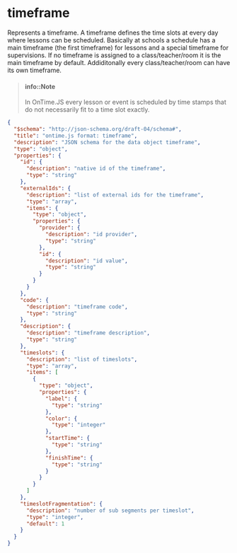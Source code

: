 # timeframe

Represents a timeframe. A timeframe defines the time slots at every day where lessons can be scheduled. Basically at schools a schedule has a main timeframe (the first timeframe) for lessons and a special timeframe for supervisions. If no timeframe is assigned to a class/teacher/room it is the main timeframe by default. Addiditonally every class/teacher/room can have its own timeframe.

> #### info::Note
>
> In OnTime.JS every lesson or event is scheduled by time stamps that do not necessarily fit to a time slot exactly.

```` json
{
  "$schema": "http://json-schema.org/draft-04/schema#",
  "title": "ontime.js format: timeframe",
  "description": "JSON schema for the data object timeframe",
  "type": "object",
  "properties": {
    "id": {
      "description": "native id of the timeframe",
      "type": "string"
    },
    "externalIds": {
      "description": "list of external ids for the timeframe",
      "type": "array",
      "items": {
        "type": "object",
        "properties": {
          "provider": {
            "description": "id provider",
            "type": "string"
          },
          "id": {
            "description": "id value",
            "type": "string"
          }
        }
      }
    },
    "code": {
      "description": "timeframe code",
      "type": "string"
    },
    "description": {
      "description": "timeframe description",
      "type": "string"
    },
    "timeslots": {
      "description": "list of timeslots",
      "type": "array",
      "items": [
        {
          "type": "object",
          "properties": {
            "label": {
              "type": "string"
            },
            "color": {
              "type": "integer"
            },
            "startTime": {
              "type": "string"
            },
            "finishTime": {
              "type": "string"
            }
          }
        }
      ]
    },
    "timeslotFragmentation": {
      "description": "number of sub segments per timeslot",
      "type": "integer",
      "default": 1
    }
  }
}
````